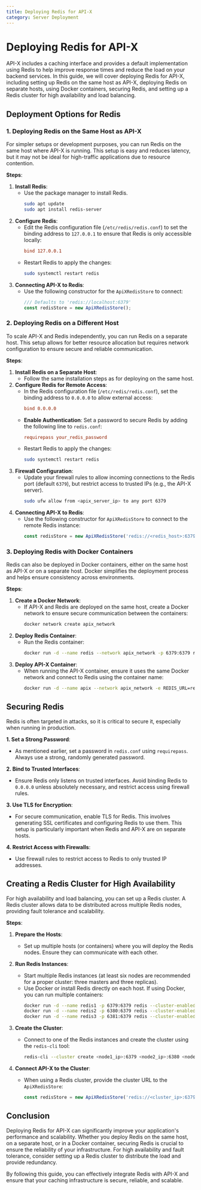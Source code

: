 ```yaml
---
title: Deploying Redis for API-X
category: Server Deployment
---
```

# Deploying Redis for API-X

API-X includes a caching interface and provides a default implementation using Redis to help improve response times and reduce the load on your backend services. In this guide, we will cover deploying Redis for API-X, including setting up Redis on the same host as API-X, deploying Redis on separate hosts, using Docker containers, securing Redis, and setting up a Redis cluster for high availability and load balancing.

## Deployment Options for Redis

### 1. Deploying Redis on the Same Host as API-X

For simpler setups or development purposes, you can run Redis on the same host where API-X is running. This setup is easy and reduces latency, but it may not be ideal for high-traffic applications due to resource contention.

**Steps**:
1. **Install Redis**:
   - Use the package manager to install Redis.
     ```sh
     sudo apt update
     sudo apt install redis-server
     ```
2. **Configure Redis**:
   - Edit the Redis configuration file (`/etc/redis/redis.conf`) to set the binding address to `127.0.0.1` to ensure that Redis is only accessible locally:
     ```conf
     bind 127.0.0.1
     ```
   - Restart Redis to apply the changes:
     ```sh
     sudo systemctl restart redis
     ```
3. **Connecting API-X to Redis**:
   - Use the following constructor for the `ApiXRedisStore` to connect:
     ```ts
     /// Defaults to 'redis://localhost:6379'
     const redisStore = new ApiXRedisStore();
     ```

### 2. Deploying Redis on a Different Host

To scale API-X and Redis independently, you can run Redis on a separate host. This setup allows for better resource allocation but requires network configuration to ensure secure and reliable communication.

**Steps**:
1. **Install Redis on a Separate Host**:
   - Follow the same installation steps as for deploying on the same host.
2. **Configure Redis for Remote Access**:
   - In the Redis configuration file (`/etc/redis/redis.conf`), set the binding address to `0.0.0.0` to allow external access:
     ```conf
     bind 0.0.0.0
     ```
   - **Enable Authentication**: Set a password to secure Redis by adding the following line to `redis.conf`:
     ```conf
     requirepass your_redis_password
     ```
   - Restart Redis to apply the changes:
     ```sh
     sudo systemctl restart redis
     ```
3. **Firewall Configuration**:
   - Update your firewall rules to allow incoming connections to the Redis port (default `6379`), but restrict access to trusted IPs (e.g., the API-X server).
     ```sh
     sudo ufw allow from <apix_server_ip> to any port 6379
     ```
4. **Connecting API-X to Redis**:
   - Use the following constructor for `ApiXRedisStore` to connect to the remote Redis instance:
     ```ts
     const redisStore = new ApiXRedisStore('redis://<redis_host>:6379', 'your_redis_password');
     ```

### 3. Deploying Redis with Docker Containers

Redis can also be deployed in Docker containers, either on the same host as API-X or on a separate host. Docker simplifies the deployment process and helps ensure consistency across environments.

**Steps**:
1. **Create a Docker Network**:
   - If API-X and Redis are deployed on the same host, create a Docker network to ensure secure communication between the containers:
     ```sh
     docker network create apix_network
     ```
2. **Deploy Redis Container**:
   - Run the Redis container:
     ```sh
     docker run -d --name redis --network apix_network -p 6379:6379 redis
     ```
3. **Deploy API-X Container**:
   - When running the API-X container, ensure it uses the same Docker network and connect to Redis using the container name:
     ```sh
     docker run -d --name apix --network apix_network -e REDIS_URL=redis://redis:6379 yourdockerhubusername/apix
     ```

## Securing Redis

Redis is often targeted in attacks, so it is critical to secure it, especially when running in production.

**1. Set a Strong Password**:
   - As mentioned earlier, set a password in `redis.conf` using `requirepass`. Always use a strong, randomly generated password.

**2. Bind to Trusted Interfaces**:
   - Ensure Redis only listens on trusted interfaces. Avoid binding Redis to `0.0.0.0` unless absolutely necessary, and restrict access using firewall rules.

**3. Use TLS for Encryption**:
   - For secure communication, enable TLS for Redis. This involves generating SSL certificates and configuring Redis to use them. This setup is particularly important when Redis and API-X are on separate hosts.

**4. Restrict Access with Firewalls**:
   - Use firewall rules to restrict access to Redis to only trusted IP addresses.

## Creating a Redis Cluster for High Availability

For high availability and load balancing, you can set up a Redis cluster. A Redis cluster allows data to be distributed across multiple Redis nodes, providing fault tolerance and scalability.

**Steps**:
1. **Prepare the Hosts**:
   - Set up multiple hosts (or containers) where you will deploy the Redis nodes. Ensure they can communicate with each other.

2. **Run Redis Instances**:
   - Start multiple Redis instances (at least six nodes are recommended for a proper cluster: three masters and three replicas).
   - Use Docker or install Redis directly on each host. If using Docker, you can run multiple containers:
     ```sh
     docker run -d --name redis1 -p 6379:6379 redis --cluster-enabled yes
     docker run -d --name redis2 -p 6380:6379 redis --cluster-enabled yes
     docker run -d --name redis3 -p 6381:6379 redis --cluster-enabled yes
     ```

3. **Create the Cluster**:
   - Connect to one of the Redis instances and create the cluster using the `redis-cli` tool:
     ```sh
     redis-cli --cluster create <node1_ip>:6379 <node2_ip>:6380 <node3_ip>:6381 --cluster-replicas 1
     ```

4. **Connect API-X to the Cluster**:
   - When using a Redis cluster, provide the cluster URL to the `ApiXRedisStore`:
     ```ts
     const redisStore = new ApiXRedisStore('redis://<cluster_ip>:6379', 'your_redis_password');
     ```

## Conclusion

Deploying Redis for API-X can significantly improve your application's performance and scalability. Whether you deploy Redis on the same host, on a separate host, or in a Docker container, securing Redis is crucial to ensure the reliability of your infrastructure. For high availability and fault tolerance, consider setting up a Redis cluster to distribute the load and provide redundancy.

By following this guide, you can effectively integrate Redis with API-X and ensure that your caching infrastructure is secure, reliable, and scalable.
